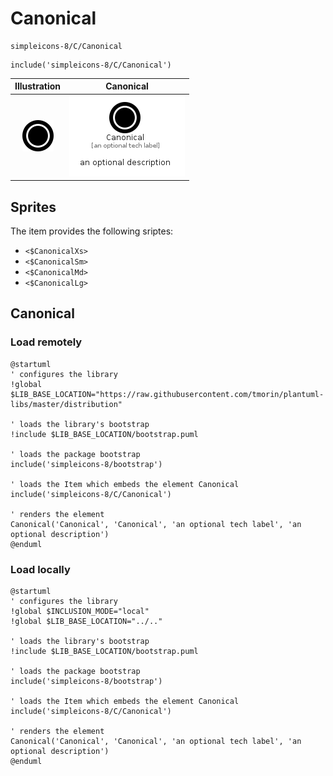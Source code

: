 # Canonical


```text
simpleicons-8/C/Canonical
```

```text
include('simpleicons-8/C/Canonical')
```



| Illustration | Canonical |
| :---: | :---: |
| ![illustration for Illustration](../../simpleicons-8/C/Canonical.png) | ![illustration for Canonical](../../simpleicons-8/C/Canonical.Local.png) |



## Sprites
The item provides the following sriptes:

- `<$CanonicalXs>`
- `<$CanonicalSm>`
- `<$CanonicalMd>`
- `<$CanonicalLg>`





## Canonical

### Load remotely
```plantuml
@startuml
' configures the library
!global $LIB_BASE_LOCATION="https://raw.githubusercontent.com/tmorin/plantuml-libs/master/distribution"

' loads the library's bootstrap
!include $LIB_BASE_LOCATION/bootstrap.puml

' loads the package bootstrap
include('simpleicons-8/bootstrap')

' loads the Item which embeds the element Canonical
include('simpleicons-8/C/Canonical')

' renders the element
Canonical('Canonical', 'Canonical', 'an optional tech label', 'an optional description')
@enduml
```

### Load locally
```plantuml
@startuml
' configures the library
!global $INCLUSION_MODE="local"
!global $LIB_BASE_LOCATION="../.."

' loads the library's bootstrap
!include $LIB_BASE_LOCATION/bootstrap.puml

' loads the package bootstrap
include('simpleicons-8/bootstrap')

' loads the Item which embeds the element Canonical
include('simpleicons-8/C/Canonical')

' renders the element
Canonical('Canonical', 'Canonical', 'an optional tech label', 'an optional description')
@enduml
```

